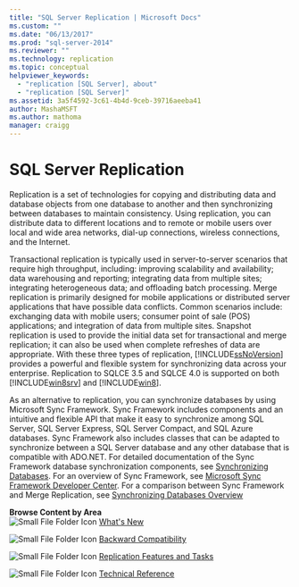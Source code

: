```yaml
---
title: "SQL Server Replication | Microsoft Docs"
ms.custom: ""
ms.date: "06/13/2017"
ms.prod: "sql-server-2014"
ms.reviewer: ""
ms.technology: replication
ms.topic: conceptual
helpviewer_keywords: 
  - "replication [SQL Server], about"
  - "replication [SQL Server]"
ms.assetid: 3a5f4592-3c61-4b4d-9ceb-39716aeeba41
author: MashaMSFT
ms.author: mathoma
manager: craigg
---
```

# SQL Server Replication
  Replication is a set of technologies for copying and distributing data and database objects from one database to another and then synchronizing between databases to maintain consistency. Using replication, you can distribute data to different locations and to remote or mobile users over local and wide area networks, dial-up connections, wireless connections, and the Internet.  
  
 Transactional replication is typically used in server-to-server scenarios that require high throughput, including: improving scalability and availability; data warehousing and reporting; integrating data from multiple sites; integrating heterogeneous data; and offloading batch processing. Merge replication is primarily designed for mobile applications or distributed server applications that have possible data conflicts. Common scenarios include: exchanging data with mobile users; consumer point of sale (POS) applications; and integration of data from multiple sites. Snapshot replication is used to provide the initial data set for transactional and merge replication; it can also be used when complete refreshes of data are appropriate. With these three types of replication, [!INCLUDE[ssNoVersion](../../includes/ssnoversion-md.md)] provides a powerful and flexible system for synchronizing data across your enterprise. Replication to SQLCE 3.5 and SQLCE 4.0 is supported on both [!INCLUDE[win8srv](../../includes/win8srv-md.md)] and [!INCLUDE[win8](../../includes/win8-md.md)].  
  
 As an alternative to replication, you can synchronize databases by using Microsoft Sync Framework. Sync Framework includes components and an intuitive and flexible API that make it easy to synchronize among SQL Server, SQL Server Express, SQL Server Compact, and SQL Azure databases. Sync Framework also includes classes that can be adapted to synchronize between a SQL Server database and any other database that is compatible with ADO.NET. For detailed documentation of the Sync Framework database synchronization components, see [Synchronizing Databases](https://go.microsoft.com/fwlink/?LinkId=209079). For an overview of Sync Framework, see [Microsoft Sync Framework Developer Center](https://go.microsoft.com/fwlink/?LinkId=209078). For a comparison between Sync Framework and Merge Replication, see [Synchronizing Databases Overview](https://msdn.microsoft.com/library/bb902818\(SQL.110\).aspx)  
  
 **Browse Content by Area**  
 ![Small File Folder Icon](../../integration-services/media/filefolder-small.gif "Small File Folder Icon") [What's New](what-s-new-replication.md)  
  
 ![Small File Folder Icon](../../integration-services/media/filefolder-small.gif "Small File Folder Icon") [Backward Compatibility](replication-backward-compatibility.md)  
  
 ![Small File Folder Icon](../../integration-services/media/filefolder-small.gif "Small File Folder Icon") [Replication Features and Tasks](replication-features-and-tasks.md)  
  
 ![Small File Folder Icon](../../integration-services/media/filefolder-small.gif "Small File Folder Icon") [Technical Reference](technical-reference-replication.md)  
  
  
